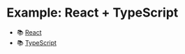 # Example: React + TypeScript

- 📚 [React](https://reactjs.org/)
- 📚 [TypeScript](https://www.typescriptlang.org/)
